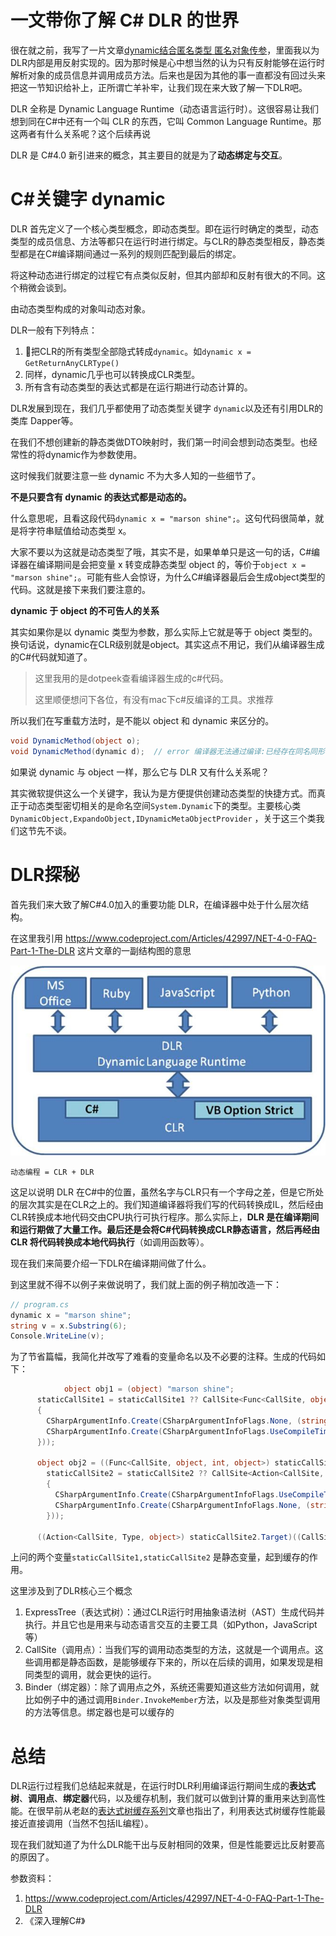# 一文带你了解 C# DLR 的世界

很在就之前，我写了一片文章[dynamic结合匿名类型 匿名对象传参](https://www.cnblogs.com/ms27946/p/4976330.html)，里面我以为DLR内部是用反射实现的。因为那时候是心中想当然的认为只有反射能够在运行时解析对象的成员信息并调用成员方法。后来也是因为其他的事一直都没有回过头来把这一节知识给补上，正所谓亡羊补牢，让我们现在来大致了解一下DLR吧。

DLR 全称是 Dynamic Language Runtime（动态语言运行时）。这很容易让我们想到同在C#中还有一个叫 CLR 的东西，它叫 Common Language Runtime。那这两者有什么关系呢？这个后续再说

DLR 是 C#4.0 新引进来的概念，其主要目的就是为了**动态绑定与交互**。

# C#关键字 dynamic

DLR 首先定义了一个核心类型概念，即动态类型。即在运行时确定的类型，动态类型的成员信息、方法等都只在运行时进行绑定。与CLR的静态类型相反，静态类型都是在C#编译期间通过一系列的规则匹配到最后的绑定。

将这种动态进行绑定的过程它有点类似反射，但其内部却和反射有很大的不同。这个稍微会谈到。

由动态类型构成的对象叫动态对象。

DLR一般有下列特点：

1. 把CLR的所有类型全部隐式转成`dynamic`。如`dynamic x = GetReturnAnyCLRType()`
2. 同样，dynamic几乎也可以转换成CLR类型。
3. 所有含有动态类型的表达式都是在运行期进行动态计算的。

DLR发展到现在，我们几乎都使用了动态类型关键字 `dynamic`以及还有引用DLR的类库 Dapper等。

在我们不想创建新的静态类做DTO映射时，我们第一时间会想到动态类型。也经常性的将dynamic作为参数使用。

这时候我们就要注意一些 dynamic 不为大多人知的一些细节了。

**不是只要含有 dynamic 的表达式都是动态的。**

什么意思呢，且看这段代码`dynamic x = "marson shine";`。这句代码很简单，就是将字符串赋值给动态类型 x。

大家不要以为这就是动态类型了哦，其实不是，如果单单只是这一句的话，C#编译器在编译期间是会把变量 x 转变成静态类型 object 的，等价于`object x = "marson shine";`。可能有些人会惊讶，为什么C#编译器最后会生成object类型的代码。这就是接下来我们要注意的。

**dynamic 于 object 的不可告人的关系**

其实如果你是以 dynamic 类型为参数，那么实际上它就是等于 object 类型的。换句话说，dynamic在CLR级别就是object。其实这点不用记，我们从编译器生成的C#代码就知道了。

> 这里我用的是dotpeek查看编译器生成的c#代码。
>
> 这里顺便想问下各位，有没有mac下c#反编译的工具。求推荐

所以我们在写重载方法时，是不能以 object 和 dynamic 来区分的。

```c#
void DynamicMethod(object o);
void DynamicMethod(dynamic d);	// error 编译器无法通过编译:已经存在同名同形参的方法
```

如果说 dynamic 与 object 一样，那么它与 DLR 又有什么关系呢？

其实微软提供这么一个关键字，我认为是方便提供创建动态类型的快捷方式。而真正于动态类型密切相关的是命名空间`System.Dynamic`下的类型。主要核心类`DynamicObject,ExpandoObject,IDynamicMetaObjectProvider` ，关于这三个类我们这节先不谈。

# DLR探秘

首先我们来大致了解C#4.0加入的重要功能 DLR，在编译器中处于什么层次结构。

在这里我引用 https://www.codeproject.com/Articles/42997/NET-4-0-FAQ-Part-1-The-DLR 这片文章的一副结构图的意思

![dlr](dlr.jpg)

```
动态编程 = CLR + DLR
```

这足以说明 DLR 在C#中的位置，虽然名字与CLR只有一个字母之差，但是它所处的层次其实是在CLR之上的。我们知道编译器将我们写的代码转换成IL，然后经由CLR转换成本地代码交由CPU执行可执行程序。那么实际上，**DLR 是在编译期间和运行期做了大量工作。最后还是会将C#代码转换成CLR静态语言，然后再经由 CLR 将代码转换成本地代码执行**（如调用函数等）。

现在我们来简要介绍一下DLR在编译期间做了什么。

到这里就不得不以例子来做说明了，我们就上面的例子稍加改造一下：

```c#
// program.cs
dynamic x = "marson shine";
string v = x.Substring(6);
Console.WriteLine(v);
```

为了节省篇幅，我简化并改写了难看的变量命名以及不必要的注释。生成的代码如下：

```c#
			object obj1 = (object) "marson shine";
      staticCallSite1 = staticCallSite1 ?? CallSite<Func<CallSite, object, int, object>>.Create(Binder.InvokeMember(CSharpBinderFlags.None, "Substring", (IEnumerable<Type>) null, typeof (Example), (IEnumerable<CSharpArgumentInfo>) new CSharpArgumentInfo[2]
      {
        CSharpArgumentInfo.Create(CSharpArgumentInfoFlags.None, (string) null),
        CSharpArgumentInfo.Create(CSharpArgumentInfoFlags.UseCompileTimeType | CSharpArgumentInfoFlags.Constant, (string) null)
      }));

      object obj2 = ((Func<CallSite, object, int, object>) staticCallSite1.Target)((CallSite) staticCallSite1, obj1, 6);
        staticCallSite2 = staticCallSite2 ?? CallSite<Action<CallSite, Type, object>>.Create(Binder.InvokeMember(CSharpBinderFlags.ResultDiscarded, "WriteLine", (IEnumerable<Type>) null, typeof (Example), (IEnumerable<CSharpArgumentInfo>) new CSharpArgumentInfo[2]
        {
          CSharpArgumentInfo.Create(CSharpArgumentInfoFlags.UseCompileTimeType | CSharpArgumentInfoFlags.IsStaticType, (string) null),
          CSharpArgumentInfo.Create(CSharpArgumentInfoFlags.None, (string) null)
        }));

      ((Action<CallSite, Type, object>) staticCallSite2.Target)((CallSite) staticCallSite2, typeof (Console), obj2);
```

上问的两个变量`staticCallSite1,staticCallSite2` 是静态变量，起到缓存的作用。

 这里涉及到了DLR核心三个概念

1. ExpressTree（表达式树）：通过CLR运行时用抽象语法树（AST）生成代码并执行。并且它也是用来与动态语言交互的主要工具（如Python，JavaScript 等）
2. CallSite（调用点）：当我们写的调用动态类型的方法，这就是一个调用点。这些调用都是静态函数，是能够缓存下来的，所以在后续的调用，如果发现是相同类型的调用，就会更快的运行。
3. Binder（绑定器）：除了调用点之外，系统还需要知道这些方法如何调用，就比如例子中的通过调用`Binder.InvokeMember`方法，以及是那些对象类型调用的方法等信息。绑定器也是可以缓存的

# 总结

DLR运行过程我们总结起来就是，在运行时DLR利用编译运行期间生成的**表达式树**、**调用点**、**绑定器**代码，以及缓存机制，我们就可以做到计算的重用来达到高性能。在很早前从老赵的[表达式树缓存系列](http://blog.zhaojie.me/2009/05/expression-cache-7-optimization.html)文章也指出了，利用表达式树缓存性能最接近直接调用（当然不包括IL编程）。

现在我们就知道了为什么DLR能干出与反射相同的效果，但是性能要远比反射要高的原因了。



参数资料：

1. https://www.codeproject.com/Articles/42997/NET-4-0-FAQ-Part-1-The-DLR
2. 《深入理解C#》